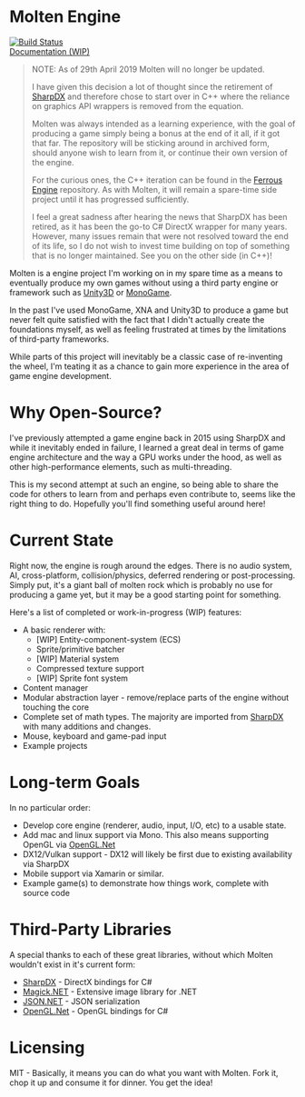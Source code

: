 # Molten Engine
[![Build Status](https://dev.azure.com/jyarwood/MoltenEngine/_apis/build/status/MoltenEngine-.NET%20Desktop-CI)](https://dev.azure.com/jyarwood/MoltenEngine/_build/latest?definitionId=2)  
[Documentation (WIP)](https://syncaidius.github.io/MoltenEngine/docs/Molten.html)

> NOTE: As of 29th April 2019 Molten will no longer be updated. 
>
> I have given this decision a lot of thought since the retirement of [SharpDX](https://github.com/sharpdx/SharpDX) and therefore chose to start over in C++ where the reliance on graphics API wrappers is removed from the equation.
>
> Molten was always intended as a learning experience, with the goal of producing a game simply being a bonus at the end of it all, if it got that far. The repository will be sticking around in archived form, should anyone wish to learn from it, or continue their own version of the engine.
>
> For the curious ones, the C++ iteration can be found in the [Ferrous Engine](https://github.com/Syncaidius/FerrousEngine) repository. As with Molten, it will remain a spare-time side project until it has progressed sufficiently.
>
> I feel a great sadness after hearing the news that SharpDX has been retired, as it has been the go-to C# DirectX wrapper for many years. However, many issues remain that were not resolved toward the end of its life, so I do not wish to invest time building on top of something that is no longer maintained. See you on the other side (in C++)!

Molten is a engine project I'm working on in my spare time as a means to eventually produce my own games without using a third party engine or framework such as [Unity3D](https://unity3d.com/) or [MonoGame](http://monogame.net).

In the past I've used MonoGame, XNA and Unity3D to produce a game but never felt quite satisfied with the fact that I didn't actually create the foundations myself, as well as feeling frustrated at times by the limitations of third-party frameworks.

While parts of this project will inevitably be a classic case of re-inventing the wheel, I'm teating it as a chance to gain more experience in the area of game engine development. 

# Why Open-Source?
I've previously attempted a game engine back in 2015 using SharpDX and while it inevitably ended in failure, I learned a great deal in terms of game engine architecture and the way a GPU works under the hood, as well as other high-performance elements, such as multi-threading.

This is my second attempt at such an engine, so being able to share the code for others to learn from and perhaps even contribute to, seems like the right thing to do. Hopefully you'll find something useful around here!

# Current State
Right now, the engine is rough around the edges. There is no audio system, AI, cross-platform, collision/physics, deferred rendering or post-processing. Simply put, it's a giant ball of molten rock which is probably no use for producing a game yet, but it may be a good starting point for something.

Here's a list of completed or work-in-progress (WIP) features:
  * A basic renderer with:
    * [WIP] Entity-component-system (ECS)
    * Sprite/primitive batcher
    * [WIP] Material system
	* Compressed texture support
	* [WIP] Sprite font system
  * Content manager
  * Modular abstraction layer - remove/replace parts of the engine without touching the core
  * Complete set of math types. The majority are imported from [SharpDX](https://github.com/sharpdx/SharpDX) with many additions and changes.
  * Mouse, keyboard and game-pad input
  * Example projects
  
  
# Long-term Goals
In no particular order:
  * Develop core engine (renderer, audio, input, I/O, etc) to a usable state.
  * Add mac and linux support via Mono. This also means supporting OpenGL via [OpenGL.Net](https://github.com/luca-piccioni/OpenGL.Net)
  * DX12/Vulkan support - DX12 will likely be first due to existing availability via SharpDX
  * Mobile support via Xamarin or similar.
  * Example game(s) to demonstrate how things work, complete with source code

# Third-Party Libraries
A special thanks to each of these great libraries, without which Molten wouldn't exist in it's current form:
  * [SharpDX](https://github.com/sharpdx/SharpDX) - DirectX bindings for C#
  * [Magick.NET](https://github.com/dlemstra/Magick.NET) - Extensive image library for .NET
  * [JSON.NET](https://www.newtonsoft.com/json) - JSON serialization
  * [OpenGL.Net](https://github.com/luca-piccioni/OpenGL.Net) - OpenGL bindings for C#

# Licensing
MIT - Basically, it means you can do what you want with Molten. Fork it, chop it up and consume it for dinner. You get the idea!
